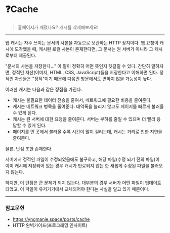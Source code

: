 # ❓Cache

> 홈페이지가 깨졌나요? 캐시를 삭제해보세요!

---

웹 캐시는 자주 쓰이는 문서의 사본을 자동으로 보관하는 HTTP 장치이다. 웹 요청이 캐시에 도착했을 때, 캐시된 로컬 사본이 존재한다면, 그 문서는 원 서버가 아니라 그 캐시로부터 제공된다.

"문서의 사본을 저장한다..." 이 말이 정확히 어떤 뜻인지 헷갈릴 수 있다. 간단히 말하자면, 정적인 자산(이미지, HTML, CSS, JavaScript)들을 저장한다고 이해하면 된다. 정적인 자산들은 "정적"이기 때문에 다음번 방문에서도 변하지 않을 가능성이 높다. 

이러한 캐시는 다음과 같은 장점을 가진다.

- 캐시는 불필요한 데이터 전송을 줄여서, 네트워크에 필요한 비용을 줄여준다.
- 캐시는 네트워크 병목을 줄여준다. 대역폭을 늘리지 않고도 페이지를 빠르게 불러올 수 있게 된다. 
- 캐시는 원 서버에 대한 요청을 줄여준다. 서버는 부하를 줄일 수 있으며 더 빨리 응답할 수 있게 된다.
- 페이지를 먼 곳에서 불러올 수록 시간이 많이 걸리는데, 캐시는 거리로 인한 지연을 줄여준다.

물론, 단점 또한 존재한다.

서버에서 정적인 파일이 수정되었음에도 불구하고, 해당 파일(수정 되기 전의 파일)이 이미 캐시에 저장되어 있는 경우 캐시가 만료되지 않는 한 새롭게 수정된 파일을 불러오지 않는다. 

하지만, 이 단점은 큰 문제가 되지 않는다. 대부분의 경우 서버가 어떤 파일이 업데이트되었고, 이 파일이 유저기기에서 교체되어야 한다는 사실을 알고 있기 때문이다.

---

### 참고문헌

- https://yngmanie.space/posts/cache
- HTTP 완벽가이드(프로그래밍 인사이트)